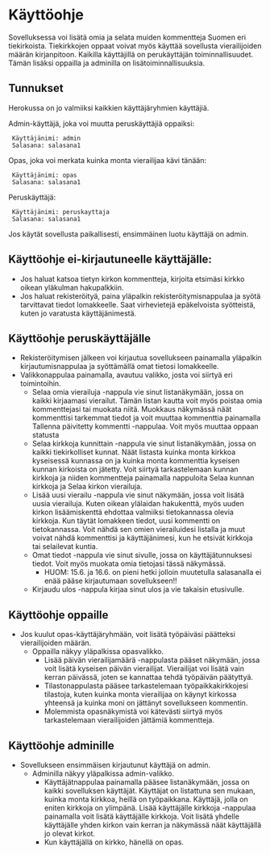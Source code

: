 # Käyttöohje

Sovelluksessa voi lisätä omia ja selata muiden kommentteja Suomen eri tiekirkoista. Tiekirkkojen oppaat voivat myös käyttää sovellusta vierailijoiden määrän kirjanpitoon. Kaikilla käyttäjillä on perukäyttäjän toiminnallisuudet. Tämän lisäksi oppailla ja adminilla on lisätoiminnallisuuksia.

## Tunnukset
Herokussa on jo valmiiksi kaikkien käyttäjäryhmien käyttäjiä.

Admin-käyttäjä, joka voi muutta peruskäyttäjiä oppaiksi:
```
 Käyttäjänimi: admin
 Salasana: salasana1
```
Opas, joka voi merkata kuinka monta vierailijaa kävi tänään:
```
 Käyttäjänimi: opas
 Salasana: salasana1
```
Peruskäyttäjä:
```
 Käyttäjänimi: peruskayttaja
 Salasana: salasana1
```
Jos käytät sovellusta paikallisesti, ensimmäinen luotu käyttäjä on admin.

## Käyttöohje ei-kirjautuneelle käyttäjälle:

* Jos haluat katsoa tietyn kirkon kommentteja, kirjoita etsimäsi kirkko oikean yläkulman hakupalkkiin.
* Jos haluat rekisteröityä, paina yläpalkin rekisteröitymisnappulaa ja syötä tarvittavat tiedot lomakkeelle. Saat virhevietejä epäkelvoista syötteistä, kuten jo varatusta käyttäjänimestä.

## Käyttöohje peruskäyttäjälle

* Rekisteröitymisen jälkeen voi kirjautua sovellukseen painamalla yläpalkin kirjautumisnappulaa ja syöttämällä omat tietosi lomakkeelle.
* Valikkonappulaa painamalla, avautuu valikko, josta voi siirtyä eri toimintoihin.
    * Selaa omia vierailuja -nappula vie sinut listanäkymään, jossa on kaikki kirjaamasi vierailut. Tämän listan kautta voit myös poistaa omia kommenttejasi tai muokata niitä. Muokkaus näkymässä näät kommenttisi tarkemmat tiedot ja voit muuttaa kommenttia painamalla Tallenna päivitetty kommentti -nappulaa. Voit myös muuttaa oppaan statusta
    * Selaa kirkkoja kunnittain -nappula vie sinut listanäkymään, jossa on kaikki tiekirkolliset kunnat. Näät listasta kuinka monta kirkkoa kyseisessä kunnassa on ja kuinka monta kommenttia kyseisen kunnan kirkoista on jätetty. Voit siirtyä tarkastelemaan kunnan kirkkoja ja niiden kommentteja painamalla nappuloita Selaa kunnan kirkkoja ja Selaa kirkon vierailuja.
    * Lisää uusi vierailu -nappula vie sinut näkymään, jossa voit lisätä uusia vierailuja. Kuten oikean ylälaidan hakukenttä, myös uuden kirkon lisäämiskenttä ehdottaa valmiiksi tietokannassa olevia kirkkoja. Kun täytät lomakkeen tiedot, uusi kommentti on tietokannassa. Voit nähdä sen omien vierailuidesi listalla ja muut voivat nähdä kommenttisi ja käyttäjänimesi, kun he etsivät kirkkoja tai selailevat kuntia.
    * Omat tiedot -nappula vie sinut sivulle, jossa on käyttäjätunnuksesi tiedot. Voit myös muokata omia tietojasi tässä näkymässä.
        * HUOM: 15.6. ja 16.6. on pieni hetki jolloin muutetulla salasanalla ei enää pääse kirjautumaan sovellukseen!!
    * Kirjaudu ulos -nappula kirjaa sinut ulos ja vie takaisin etusivulle.

## Käyttöohje oppaille

* Jos kuulut opas-käyttäjäryhmään, voit lisätä työpäiväsi päätteksi vierailijoiden määrän.
    * Oppailla näkyy yläpalkissa opasvalikko.
        * Lisää päivän vierailijamäärä -nappulasta pääset näkymään, jossa voit lisätä kyseisen päivän vierailijat. Vierailijat voi lisätä vain kerran päivässä, joten se kannattaa tehdä työpäivän päätyttyä.
        * Tilastonappulasta pääsee tarkastelemaan työpaikkakirkkojesi tilastoja, kuten kuinka monta vierailijaa on käynyt kirkossa yhteensä ja kuinka moni on jättänyt sovellukseen kommentin.
        * Molemmista opasnäkymistä voi kätevästi siirtyä myös tarkastelemaan vierailijoiden jättämiä kommentteja.

## Käyttöohje adminille

* Sovellukseen ensimmäisen kirjautunut käyttäjä on admin.
    * Adminilla näkyy yläpalkissa admin-valikko.
        * Käyttäjätnappulaa painamalla pääsee listanäkymään, jossa on kaikki sovelluksen käyttäjät. Käyttäjat on listattuna sen mukaan, kuinka monta kirkkoa, heillä on työpaikkana. Käyttäjä, jolla on eniten kirkkoja on ylimpänä. Lisää käyttäjälle kirkkoja -nappulaa painamalla voit lisätä käyttäjälle kirkkoja. Voit lisätä yhdelle käyttäjälle yhden kirkon vain kerran ja näkymässä näät käyttäjällä jo olevat kirkot.
        * Kun käyttäjällä on kirkko, hänellä on opas.
